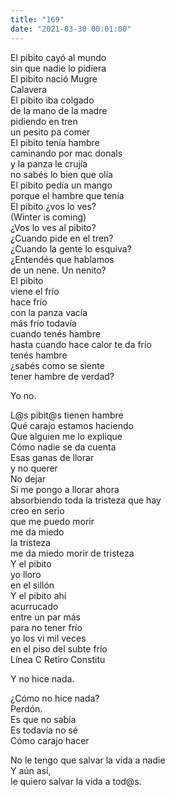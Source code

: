 ```yaml
---
title: "169"
date: "2021-03-30 00:01:00"
---
```


El pibito cayó al mundo\
sin que nadie lo pidiera\
El pibito nació Mugre\
Calavera\
El pibito iba colgado\
de la mano de la madre\
pidiendo en tren\
un pesito pa comer\
El pibito tenía hambre\
caminando por mac donals\
y la panza le crujía\
no sabés lo bien que olía\
El pibito pedía un mango\
porque el hambre que tenía\
El pibito ¿vos lo ves?\
(Winter is coming)\
¿Vos lo ves al pibito?\
¿Cuando pide en el tren?\
¿Cuando la gente lo esquiva?\
¿Entendés que hablamos\
de un nene. Un nenito?\
El pibito\
viene el frío\
hace frío\
con la panza vacía\
más frío todavía\
cuando tenés hambre\
hasta cuando hace calor te da frío\
tenés hambre\
¿sabés como se siente\
tener hambre de verdad?

Yo no.

L@s pibit@s tienen hambre\
Qué carajo estamos haciendo\
Que alguien me lo explique\
Cómo nadie se da cuenta\
Esas ganas de llorar\
y no querer\
No dejar\
Si me pongo a llorar ahora\
absorbiendo toda la tristeza que hay\
creo en serio\
que me puedo morir\
me da miedo\
la tristeza\
me da miedo morir de tristeza\
Y el pibito\
yo lloro\
en el sillón\
Y el pibito ahí\
acurrucado\
entre un par más\
para no tener frío\
yo los vi mil veces\
en el piso del subte frío\
Línea C Retiro Constitu

Y no hice nada.

¿Cómo no hice nada?\
Perdón.\
Es que no sabía\
Es todavía no sé\
Cómo carajo hacer

No le tengo que salvar la vida a nadie\
Y aún así,\
le quiero salvar la vida a tod@s.
